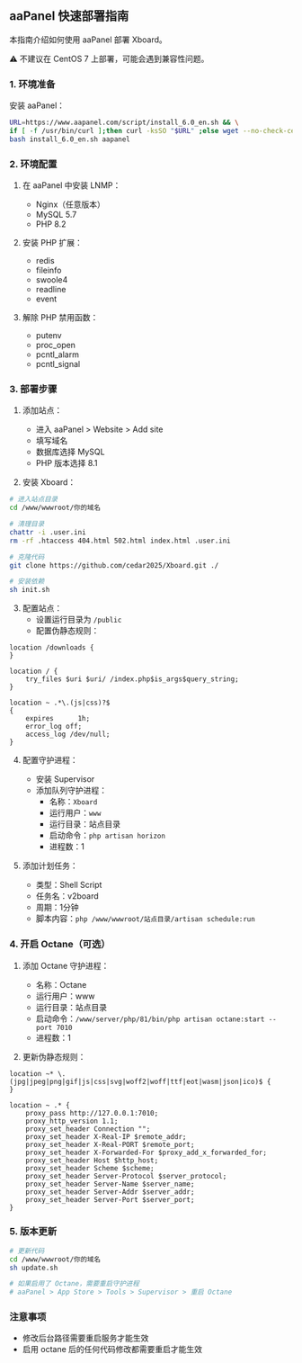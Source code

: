 ## aaPanel 快速部署指南

本指南介绍如何使用 aaPanel 部署 Xboard。

⚠️ 不建议在 CentOS 7 上部署，可能会遇到兼容性问题。

### 1. 环境准备

安装 aaPanel：
```bash
URL=https://www.aapanel.com/script/install_6.0_en.sh && \
if [ -f /usr/bin/curl ];then curl -ksSO "$URL" ;else wget --no-check-certificate -O install_6.0_en.sh "$URL";fi && \
bash install_6.0_en.sh aapanel
```

### 2. 环境配置

1. 在 aaPanel 中安装 LNMP：
   - Nginx（任意版本）
   - MySQL 5.7
   - PHP 8.2

2. 安装 PHP 扩展：
   - redis
   - fileinfo
   - swoole4
   - readline
   - event

3. 解除 PHP 禁用函数：
   - putenv
   - proc_open
   - pcntl_alarm
   - pcntl_signal

### 3. 部署步骤

1. 添加站点：
   - 进入 aaPanel > Website > Add site
   - 填写域名
   - 数据库选择 MySQL
   - PHP 版本选择 8.1

2. 安装 Xboard：
```bash
# 进入站点目录
cd /www/wwwroot/你的域名

# 清理目录
chattr -i .user.ini
rm -rf .htaccess 404.html 502.html index.html .user.ini

# 克隆代码
git clone https://github.com/cedar2025/Xboard.git ./

# 安装依赖
sh init.sh
```

3. 配置站点：
   - 设置运行目录为 `/public`
   - 配置伪静态规则：
```nginx
location /downloads {
}

location / {  
    try_files $uri $uri/ /index.php$is_args$query_string;  
}

location ~ .*\.(js|css)?$
{
    expires      1h;
    error_log off;
    access_log /dev/null; 
}
```

4. 配置守护进程：
   - 安装 Supervisor
   - 添加队列守护进程：
     - 名称：`Xboard`
     - 运行用户：`www`
     - 运行目录：站点目录
     - 启动命令：`php artisan horizon`
     - 进程数：1

5. 添加计划任务：
   - 类型：Shell Script
   - 任务名：v2board
   - 周期：1分钟
   - 脚本内容：`php /www/wwwroot/站点目录/artisan schedule:run`

### 4. 开启 Octane（可选）
1. 添加 Octane 守护进程：
   - 名称：Octane
   - 运行用户：www
   - 运行目录：站点目录
   - 启动命令：`/www/server/php/81/bin/php artisan octane:start --port 7010`
   - 进程数：1

2. 更新伪静态规则：
```nginx
location ~* \.(jpg|jpeg|png|gif|js|css|svg|woff2|woff|ttf|eot|wasm|json|ico)$ {
}

location ~ .* {
    proxy_pass http://127.0.0.1:7010;
    proxy_http_version 1.1;
    proxy_set_header Connection "";
    proxy_set_header X-Real-IP $remote_addr;
    proxy_set_header X-Real-PORT $remote_port;
    proxy_set_header X-Forwarded-For $proxy_add_x_forwarded_for;
    proxy_set_header Host $http_host;
    proxy_set_header Scheme $scheme;
    proxy_set_header Server-Protocol $server_protocol;
    proxy_set_header Server-Name $server_name;
    proxy_set_header Server-Addr $server_addr;
    proxy_set_header Server-Port $server_port;
}
```

### 5. 版本更新

```bash
# 更新代码
cd /www/wwwroot/你的域名
sh update.sh

# 如果启用了 Octane，需要重启守护进程
# aaPanel > App Store > Tools > Supervisor > 重启 Octane
```

### 注意事项

- 修改后台路径需要重启服务才能生效
- 启用 octane 后的任何代码修改都需要重启才能生效
